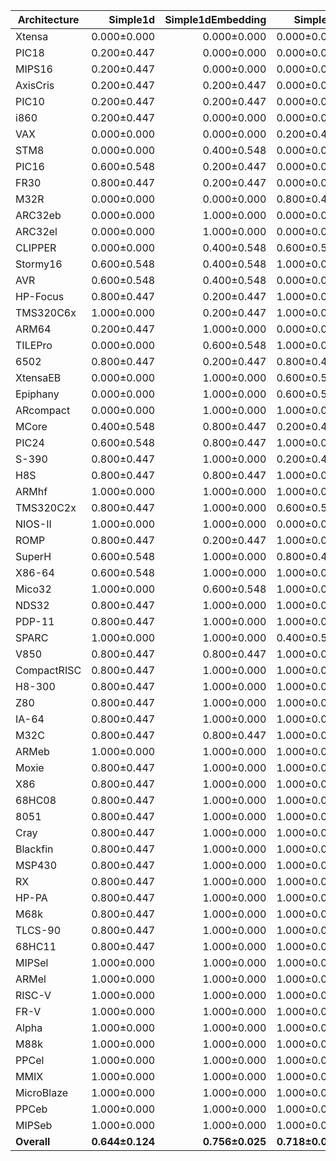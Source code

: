 | Architecture | Simple1d | Simple1dEmbedding | Simple2d | Simple2dEmbedding | ResNet50 | ResNet50Embedding |
| ------------ | ------------: | ------------: | ------------: | ------------: | ------------: | ------------: |
| Xtensa | 0.000±0.000 | 0.000±0.000 | 0.000±0.000 | 0.000±0.000 | 0.000±0.000 | 0.000±0.000 |
| PIC18 | 0.200±0.447 | 0.000±0.000 | 0.000±0.000 | 0.000±0.000 | 0.000±0.000 | 0.000±0.000 |
| MIPS16 | 0.200±0.447 | 0.000±0.000 | 0.000±0.000 | 0.000±0.000 | 0.200±0.447 | 0.000±0.000 |
| AxisCris | 0.200±0.447 | 0.200±0.447 | 0.000±0.000 | 0.000±0.000 | 0.000±0.000 | 0.000±0.000 |
| PIC10 | 0.200±0.447 | 0.200±0.447 | 0.000±0.000 | 0.000±0.000 | 0.000±0.000 | 0.200±0.447 |
| i860 | 0.200±0.447 | 0.000±0.000 | 0.000±0.000 | 0.200±0.447 | 0.000±0.000 | 0.400±0.548 |
| VAX | 0.000±0.000 | 0.000±0.000 | 0.200±0.447 | 0.200±0.447 | 0.400±0.548 | 0.200±0.447 |
| STM8 | 0.000±0.000 | 0.400±0.548 | 0.000±0.000 | 0.200±0.447 | 0.000±0.000 | 0.400±0.548 |
| PIC16 | 0.600±0.548 | 0.200±0.447 | 0.000±0.000 | 0.200±0.447 | 0.000±0.000 | 0.000±0.000 |
| FR30 | 0.800±0.447 | 0.200±0.447 | 0.000±0.000 | 0.000±0.000 | 0.400±0.548 | 0.000±0.000 |
| M32R | 0.000±0.000 | 0.000±0.000 | 0.800±0.447 | 0.000±0.000 | 0.400±0.548 | 0.200±0.447 |
| ARC32eb | 0.000±0.000 | 1.000±0.000 | 0.000±0.000 | 1.000±0.000 | 0.000±0.000 | 0.800±0.447 |
| ARC32el | 0.000±0.000 | 1.000±0.000 | 0.000±0.000 | 1.000±0.000 | 0.000±0.000 | 0.800±0.447 |
| CLIPPER | 0.000±0.000 | 0.400±0.548 | 0.600±0.548 | 0.600±0.548 | 0.400±0.548 | 1.000±0.000 |
| Stormy16 | 0.600±0.548 | 0.400±0.548 | 1.000±0.000 | 0.600±0.548 | 0.600±0.548 | 0.200±0.447 |
| AVR | 0.600±0.548 | 0.400±0.548 | 0.000±0.000 | 0.800±0.447 | 0.800±0.447 | 0.800±0.447 |
| HP-Focus | 0.800±0.447 | 0.200±0.447 | 1.000±0.000 | 0.400±0.548 | 0.200±0.447 | 0.800±0.447 |
| TMS320C6x | 1.000±0.000 | 0.200±0.447 | 1.000±0.000 | 0.000±0.000 | 1.000±0.000 | 0.400±0.548 |
| ARM64 | 0.200±0.447 | 1.000±0.000 | 0.000±0.000 | 1.000±0.000 | 0.400±0.548 | 1.000±0.000 |
| TILEPro | 0.000±0.000 | 0.600±0.548 | 1.000±0.000 | 0.800±0.447 | 0.600±0.548 | 0.600±0.548 |
| 6502 | 0.800±0.447 | 0.200±0.447 | 0.800±0.447 | 0.600±0.548 | 1.000±0.000 | 0.400±0.548 |
| XtensaEB | 0.000±0.000 | 1.000±0.000 | 0.600±0.548 | 1.000±0.000 | 0.200±0.447 | 1.000±0.000 |
| Epiphany | 0.000±0.000 | 1.000±0.000 | 0.600±0.548 | 1.000±0.000 | 0.600±0.548 | 1.000±0.000 |
| ARcompact | 0.000±0.000 | 1.000±0.000 | 1.000±0.000 | 1.000±0.000 | 0.400±0.548 | 1.000±0.000 |
| MCore | 0.400±0.548 | 0.800±0.447 | 0.200±0.447 | 1.000±0.000 | 1.000±0.000 | 1.000±0.000 |
| PIC24 | 0.600±0.548 | 0.800±0.447 | 1.000±0.000 | 0.600±0.548 | 1.000±0.000 | 0.600±0.548 |
| S-390 | 0.800±0.447 | 1.000±0.000 | 0.200±0.447 | 1.000±0.000 | 0.600±0.548 | 1.000±0.000 |
| H8S | 0.800±0.447 | 0.800±0.447 | 1.000±0.000 | 0.800±0.447 | 0.400±0.548 | 0.800±0.447 |
| ARMhf | 1.000±0.000 | 1.000±0.000 | 1.000±0.000 | 1.000±0.000 | 0.000±0.000 | 0.800±0.447 |
| TMS320C2x | 0.800±0.447 | 1.000±0.000 | 0.600±0.548 | 1.000±0.000 | 0.400±0.548 | 1.000±0.000 |
| NIOS-II | 1.000±0.000 | 1.000±0.000 | 0.000±0.000 | 1.000±0.000 | 0.800±0.447 | 1.000±0.000 |
| ROMP | 0.800±0.447 | 0.200±0.447 | 1.000±0.000 | 1.000±0.000 | 1.000±0.000 | 1.000±0.000 |
| SuperH | 0.600±0.548 | 1.000±0.000 | 0.800±0.447 | 1.000±0.000 | 0.800±0.447 | 0.800±0.447 |
| X86-64 | 0.600±0.548 | 1.000±0.000 | 1.000±0.000 | 1.000±0.000 | 0.400±0.548 | 1.000±0.000 |
| Mico32 | 1.000±0.000 | 0.600±0.548 | 1.000±0.000 | 1.000±0.000 | 1.000±0.000 | 0.600±0.548 |
| NDS32 | 0.800±0.447 | 1.000±0.000 | 1.000±0.000 | 1.000±0.000 | 0.600±0.548 | 1.000±0.000 |
| PDP-11 | 0.800±0.447 | 1.000±0.000 | 1.000±0.000 | 1.000±0.000 | 0.600±0.548 | 1.000±0.000 |
| SPARC | 1.000±0.000 | 1.000±0.000 | 0.400±0.548 | 1.000±0.000 | 1.000±0.000 | 1.000±0.000 |
| V850 | 0.800±0.447 | 0.800±0.447 | 1.000±0.000 | 0.800±0.447 | 1.000±0.000 | 1.000±0.000 |
| CompactRISC | 0.800±0.447 | 1.000±0.000 | 1.000±0.000 | 1.000±0.000 | 0.800±0.447 | 1.000±0.000 |
| H8-300 | 0.800±0.447 | 1.000±0.000 | 1.000±0.000 | 1.000±0.000 | 0.800±0.447 | 1.000±0.000 |
| Z80 | 0.800±0.447 | 1.000±0.000 | 1.000±0.000 | 1.000±0.000 | 1.000±0.000 | 0.800±0.447 |
| IA-64 | 0.800±0.447 | 1.000±0.000 | 1.000±0.000 | 1.000±0.000 | 1.000±0.000 | 0.800±0.447 |
| M32C | 0.800±0.447 | 0.800±0.447 | 1.000±0.000 | 1.000±0.000 | 1.000±0.000 | 1.000±0.000 |
| ARMeb | 1.000±0.000 | 1.000±0.000 | 1.000±0.000 | 1.000±0.000 | 1.000±0.000 | 0.600±0.548 |
| Moxie | 0.800±0.447 | 1.000±0.000 | 1.000±0.000 | 1.000±0.000 | 1.000±0.000 | 1.000±0.000 |
| X86 | 0.800±0.447 | 1.000±0.000 | 1.000±0.000 | 1.000±0.000 | 1.000±0.000 | 1.000±0.000 |
| 68HC08 | 0.800±0.447 | 1.000±0.000 | 1.000±0.000 | 1.000±0.000 | 1.000±0.000 | 1.000±0.000 |
| 8051 | 0.800±0.447 | 1.000±0.000 | 1.000±0.000 | 1.000±0.000 | 1.000±0.000 | 1.000±0.000 |
| Cray | 0.800±0.447 | 1.000±0.000 | 1.000±0.000 | 1.000±0.000 | 1.000±0.000 | 1.000±0.000 |
| Blackfin | 0.800±0.447 | 1.000±0.000 | 1.000±0.000 | 1.000±0.000 | 1.000±0.000 | 1.000±0.000 |
| MSP430 | 0.800±0.447 | 1.000±0.000 | 1.000±0.000 | 1.000±0.000 | 1.000±0.000 | 1.000±0.000 |
| RX | 0.800±0.447 | 1.000±0.000 | 1.000±0.000 | 1.000±0.000 | 1.000±0.000 | 1.000±0.000 |
| HP-PA | 0.800±0.447 | 1.000±0.000 | 1.000±0.000 | 1.000±0.000 | 1.000±0.000 | 1.000±0.000 |
| M68k | 0.800±0.447 | 1.000±0.000 | 1.000±0.000 | 1.000±0.000 | 1.000±0.000 | 1.000±0.000 |
| TLCS-90 | 0.800±0.447 | 1.000±0.000 | 1.000±0.000 | 1.000±0.000 | 1.000±0.000 | 1.000±0.000 |
| 68HC11 | 0.800±0.447 | 1.000±0.000 | 1.000±0.000 | 1.000±0.000 | 1.000±0.000 | 1.000±0.000 |
| MIPSel | 1.000±0.000 | 1.000±0.000 | 1.000±0.000 | 1.000±0.000 | 1.000±0.000 | 1.000±0.000 |
| ARMel | 1.000±0.000 | 1.000±0.000 | 1.000±0.000 | 1.000±0.000 | 1.000±0.000 | 1.000±0.000 |
| RISC-V | 1.000±0.000 | 1.000±0.000 | 1.000±0.000 | 1.000±0.000 | 1.000±0.000 | 1.000±0.000 |
| FR-V | 1.000±0.000 | 1.000±0.000 | 1.000±0.000 | 1.000±0.000 | 1.000±0.000 | 1.000±0.000 |
| Alpha | 1.000±0.000 | 1.000±0.000 | 1.000±0.000 | 1.000±0.000 | 1.000±0.000 | 1.000±0.000 |
| M88k | 1.000±0.000 | 1.000±0.000 | 1.000±0.000 | 1.000±0.000 | 1.000±0.000 | 1.000±0.000 |
| PPCel | 1.000±0.000 | 1.000±0.000 | 1.000±0.000 | 1.000±0.000 | 1.000±0.000 | 1.000±0.000 |
| MMIX | 1.000±0.000 | 1.000±0.000 | 1.000±0.000 | 1.000±0.000 | 1.000±0.000 | 1.000±0.000 |
| MicroBlaze | 1.000±0.000 | 1.000±0.000 | 1.000±0.000 | 1.000±0.000 | 1.000±0.000 | 1.000±0.000 |
| PPCeb | 1.000±0.000 | 1.000±0.000 | 1.000±0.000 | 1.000±0.000 | 1.000±0.000 | 1.000±0.000 |
| MIPSeb | 1.000±0.000 | 1.000±0.000 | 1.000±0.000 | 1.000±0.000 | 1.000±0.000 | 1.000±0.000 |
| **Overall** | **0.644±0.124** | **0.756±0.025** | **0.718±0.022** | **0.791±0.026** | **0.688±0.052** | **0.779±0.021** |
